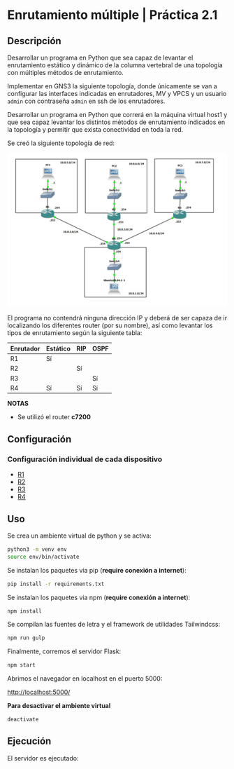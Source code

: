 # Enrutamiento múltiple | Práctica 2.1
## Descripción

Desarrollar un programa en Python que sea capaz de levantar el enrutamiento estático y dinámico de la columna vertebral de una topología con múltiples métodos de enrutamiento.

Implementar en GNS3 la siguiente topología, donde únicamente se van a configurar las interfaces indicadas en enrutadores, MV y VPCS y un usuario `admin` con contraseña `admin` en ssh de los enrutadores.

Desarrollar un programa en Python que correrá en la máquina virtual host1 y que sea capaz
levantar los distintos métodos de enrutamiento indicados en la topología y permitir que exista conectividad en toda la red.

Se creó la siguiente topología de red:

![topology](./docs/images/topology.jpg)

El programa no contendrá ninguna dirección IP y deberá de ser capaza de ir localizando los diferentes router (por su nombre), así como levantar los tipos de enrutamiento según la siguiente tabla:

Enrutador | Estático | RIP | OSPF
--- | --- | --- | ---
R1 | Sí | |
R2 | | Sí | 
R3 | | | Sí 
R4 | Sí | Sí | Sí 


**NOTAS**
- Se utilizó el router **c7200**

## Configuración

### Configuración individual de cada dispositivo

- [R1](./docs/configuration/r1.md)
- [R2](./docs/configuration/r2.md)
- [R3](./docs/configuration/r3.md)
- [R4](./docs/configuration/r4.md)

## Uso

Se crea un ambiente virtual de python y se activa:

```bash
python3 -m venv env
source env/bin/activate
```

Se instalan los paquetes via pip (**require conexión a internet**):

```bash
pip install -r requirements.txt
```

Se instalan los paquetes via npm (**require conexión a internet**):

```bash
npm install
```

Se compilan las fuentes de letra y el framework de utilidades Tailwindcss:

```bash
npm run gulp
```

Finalmente, corremos el servidor Flask:

```bash
npm start
```

Abrimos el navegador en localhost en el puerto 5000:

[http://localhost:5000/](http://localhost:5000/)

**Para desactivar el ambiente virtual**
```bash
deactivate
```

## Ejecución

El servidor es ejecutado:
